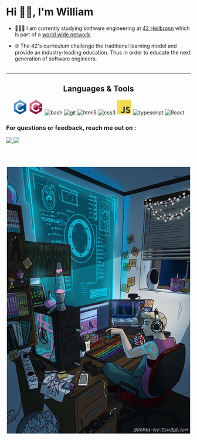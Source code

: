 # Hi 👋🏻, I'm William

* 🧑🏻‍💻 I am currently studying sotfware engineering at <a target="_blank" href="https://www.42heilbronn.de/en/">42 Heilbronn</a> which is part of a <a target="_blank" href="https://42.fr/en/network-42/">world wide network</a>.

* 🌐 The 42's curriculum challenge the traditional learning model and provide an industry-leading education. Thus in order to educate the next generation of software engineers.
  <br></br>
---

<h2 align="center">Languages & Tools</h2>
<p align="center">
  <img src="https://github.com/devicons/devicon/blob/master/icons/c/c-original.svg" alt="c" width="40" height="40"/>
    <img src="https://github.com/devicons/devicon/blob/master/icons/cplusplus/cplusplus-original.svg" alt="c++" width="40" height="40"/>
  <img src="https://www.vectorlogo.zone/logos/gnu_bash/gnu_bash-icon.svg" alt="bash" width="40" height="40"/>
  <img src="https://www.vectorlogo.zone/logos/git-scm/git-scm-icon.svg" alt="git" width="40" height="40"/>
  <img src="https://www.vectorlogo.zone/logos/w3_html5/w3_html5-icon.svg" alt="html5" width="40" height="40"/>
  <img src="https://www.vectorlogo.zone/logos/w3_css/w3_css-icon.svg" alt="css3" width="40" height="40"/>
  <img src="https://raw.githubusercontent.com/devicons/devicon/master/icons/javascript/javascript-original.svg" alt="javascript" width="40" height="40"/>
    <img src="https://www.vectorlogo.zone/logos/typescriptlang/typescriptlang-icon.svg" alt="typescript" width="40" height="40"/>
  <img src="https://www.vectorlogo.zone/logos/reactjs/reactjs-icon.svg" alt="React" width="40" height="40"/></p>
 <h3 align="left">For questions or feedback, reach me out on : </h3>
<p align="left">
<a href="https://www.linkedin.com/in/william-ollio/" target="blank">
  <img src="https://img.shields.io/badge/linkedin-%230077B5.svg?&style=for-the-badge&logo=linkedin&logoColor=white" />
  </a>
<a href="https://discord.gg/#7599" target="blank">
  <img src="https://img.shields.io/badge/gmail-D14836?&style=for-the-badge&logo=gmail&logoColor=white" />
  </a>
</p>

<br></br>
<p align=center>
 <img src="https://github.com/williamollio/williamollio/blob/master/.gif/Imguf.gif"/></p>




